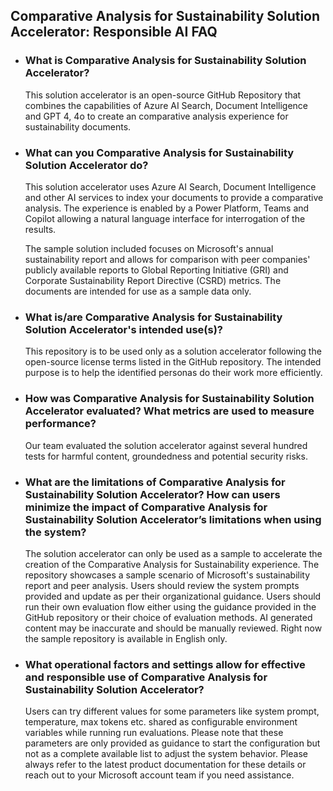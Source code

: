 ## Comparative Analysis for Sustainability Solution Accelerator: Responsible AI FAQ
- ### What is Comparative Analysis for Sustainability Solution Accelerator?

  This solution accelerator is an open-source GitHub Repository that combines the capabilities of Azure AI Search, Document Intelligence and GPT 4, 4o to create  an comparative analysis experience for sustainability documents.

- ### What can you Comparative Analysis for Sustainability Solution Accelerator do? 
  This solution accelerator uses Azure AI Search, Document Intelligence and other AI services to index your documents to provide a comparative analysis. The experience is enabled by a Power Platform, Teams and Copilot allowing a natural language interface for interrogation of the results.
  
  The sample solution included focuses on Microsoft's annual sustainability report and allows for comparison with peer companies' publicly available reports to Global Reporting Initiative (GRI) and Corporate Sustainability Report Directive (CSRD) metrics. The documents are intended for use as a sample data only. 
  
- ### What is/are Comparative Analysis for Sustainability Solution Accelerator's intended use(s)?

  This repository is to be used only as a solution accelerator following the open-source license terms listed in the GitHub repository. The intended purpose is to help the identified personas do their work more efficiently. 

- ### How was Comparative Analysis for Sustainability Solution Accelerator evaluated? What metrics are used to measure performance?
  
  Our team evaluated the solution accelerator against several hundred tests for harmful content, groundedness and potential security risks. 
  
- ### What are the limitations of Comparative Analysis for Sustainability Solution Accelerator? How can users minimize the impact of Comparative Analysis for Sustainability Solution Accelerator’s limitations when using the system?
  
  The solution accelerator can only be used as a sample to accelerate the creation of the Comparative Analysis for Sustainability experience. The repository showcases a sample scenario of Microsoft's sustainability report and peer analysis. Users should review the system prompts provided and update as per their organizational guidance. Users should run their own evaluation flow either using the guidance provided in the GitHub repository or their choice of evaluation methods. AI generated content may be inaccurate and should be manually reviewed. Right now the sample repository is available in English only. 

- ### What operational factors and settings allow for effective and responsible use of Comparative Analysis for Sustainability Solution Accelerator?
  
  Users can try different values for some parameters like system prompt, temperature, max tokens etc. shared as configurable environment variables while running run evaluations. Please note that these parameters are only provided as guidance to start the configuration but not as a complete available list to adjust the system behavior. Please always refer to the latest product documentation for these details or reach out to your Microsoft account team if you need assistance.
